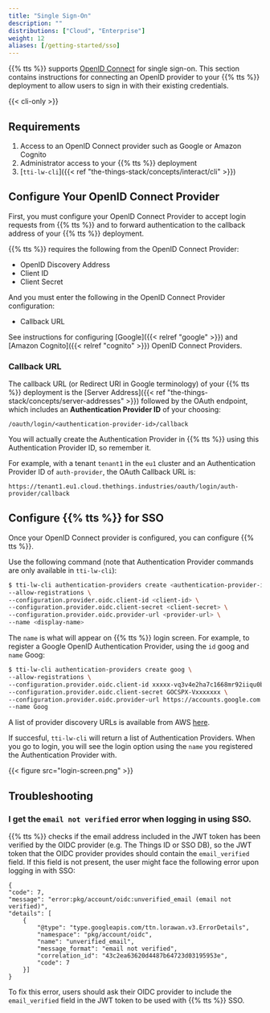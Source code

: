 ```yaml
---
title: "Single Sign-On"
description: ""
distributions: ["Cloud", "Enterprise"]
weight: 12
aliases: [/getting-started/sso]
---
```


{{% tts %}} supports [OpenID Connect](https://openid.net/connect/) for single sign-on. This section contains instructions for connecting an OpenID provider to your {{% tts %}} deployment to allow users to sign in with their existing credentials.

<!--more-->

{{< cli-only >}}

## Requirements

1. Access to an OpenID Connect provider such as Google or Amazon Cognito
2. Administrator access to your {{% tts %}} deployment
3. [`tti-lw-cli`]({{< ref "the-things-stack/concepts/interact/cli" >}})

## Configure Your OpenID Connect Provider

First, you must configure your OpenID Connect Provider to accept login requests from {{% tts %}} and to forward authentication to the callback address of your {{% tts %}} deployment.

{{% tts %}} requires the following from the OpenID Connect Provider:

- OpenID Discovery Address
- Client ID
- Client Secret

And you must enter the following in the OpenID Connect Provider configuration:

- Callback URL

See instructions for configuring [Google]({{< relref "google" >}}) and [Amazon Cognito]({{< relref "cognito" >}}) OpenID Connect Providers.

### Callback URL

The callback URL (or Redirect URI in Google terminology) of your {{% tts %}} deployment is the [Server Address]({{< ref "the-things-stack/concepts/server-addresses" >}}) followed by the OAuth endpoint, which includes an **Authentication Provider ID** of your choosing:

`
/oauth/login/<authentication-provider-id>/callback
`

You will actually create the Authentication Provider in {{% tts %}} using this Authentication Provider ID, so remember it.

For example, with a tenant `tenant1` in the `eu1` cluster and an Authentication Provider ID of `auth-provider`, the OAuth Callback URL is:

`
https://tenant1.eu1.cloud.thethings.industries/oauth/login/auth-provider/callback
`

## Configure {{% tts %}} for SSO

Once your OpenID Connect provider is configured, you can configure {{% tts %}}.

Use the following command (note that Authentication Provider commands are only available in `tti-lw-cli`):

```bash
$ tti-lw-cli authentication-providers create <authentication-provider-id> \
--allow-registrations \
--configuration.provider.oidc.client-id <client-id> \
--configuration.provider.oidc.client-secret <client-secret> \
--configuration.provider.oidc.provider-url <provider-url> \
--name <display-name>
```

The `name` is what will appear on {{% tts %}} login screen. For example, to register a Google OpenID Authentication Provider, using the `id` goog and `name` Goog:

```bash
$ tti-lw-cli authentication-providers create goog \
--allow-registrations \
--configuration.provider.oidc.client-id xxxxx-vq3v4e2ha7c1668mr92iiqu0bd1spct2.apps.googleusercontent.com \
--configuration.provider.oidc.client-secret GOCSPX-Vxxxxxxx \
--configuration.provider.oidc.provider-url https://accounts.google.com \
--name Goog
```

A list of provider discovery URLs is available from AWS [here](https://docs.aws.amazon.com/cognito/latest/developerguide/cognito-user-pools-oidc-idp.html#cognito-user-pools-oidc-idp-step-1).

If succesful, `tti-lw-cli` will return a list of Authentication Providers. When you go to login, you will see the login option using the `name` you registered the Authentication Provider with.

{{< figure src="login-screen.png" >}}

## Troubleshooting

### I get the `email not verified` error when logging in using SSO.

{{% tts %}} checks if the email address included in the JWT token has been verified by the OIDC provider (e.g. The Things ID or SSO DB), so the JWT token that the OIDC provider provides should contain the `email_verified` field. If this field is not present, the user might face the following error upon logging in with SSO:

```
{
"code": 7,
"message": "error:pkg/account/oidc:unverified_email (email not verified)",
"details": [
    {
        "@type": "type.googleapis.com/ttn.lorawan.v3.ErrorDetails",
        "namespace": "pkg/account/oidc",
        "name": "unverified_email",
        "message_format": "email not verified",
        "correlation_id": "43c2ea63620d4487b64723d03195953e",
        "code": 7
    }]
}
```

To fix this error, users should ask their OIDC provider to include the `email_verified` field in the JWT token to be used with {{% tts %}} SSO.
